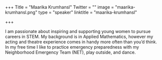 +++
Title = "Maarika Krumhansl"
Twitter = ""
image = "maarika-krumhansl.png"
type = "speaker"
linktitle = "maarika-krumhansl"

+++

I am passionate about inspiring and supporting young women to pursue careers in STEM. My background is in Applied Mathematics, however my acting and theatre experience comes in handy more often than you’d think. In my free time I like to practice emergency preparedness with my Neighborhood Emergency Team (NET), play outside, and dance.
